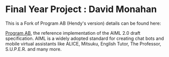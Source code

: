 # Final Year Project : David Monahan

This is a Fork of Program AB (Hendy's version) details can be found here:

[Program AB](http://alicebot.blogspot.co.id/2013/01/program-ab-aiml-20-reference.html), the reference implementation of the AIML 2.0 draft specification. AIML is a widely adopted standard for creating chat bots and mobile virtual assistants like ALICE, Mitsuku, English Tutor, The Professor, S.U.P.E.R. and many more.

